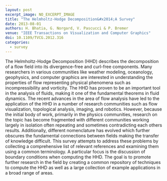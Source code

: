 ```yaml
---
layout: post
excerpt_image: NO_EXCERPT_IMAGE
title: "The Helmholtz-Hodge Decomposition&#x2014;A Survey"
date: 2013-08-01
authors: H. Bhatia, G. Norgard, V. Pascucci & P. Bremer
venue: "IEEE Transactions on Visualization and Computer Graphics"
doi: 10.1109/TVCG.2012.316
categories:
  - survey
---
```

The Helmholtz-Hodge Decomposition (HHD) describes the decomposition of a flow field into its divergence-free and curl-free components. Many researchers in various communities like weather modeling, oceanology, geophysics, and computer graphics are interested in understanding the properties of flow representing physical phenomena such as incompressibility and vorticity. The HHD has proven to be an important tool in the analysis of fluids, making it one of the fundamental theorems in fluid dynamics. The recent advances in the area of flow analysis have led to the application of the HHD in a number of research communities such as flow visualization, topological analysis, imaging, and robotics. However, because the initial body of work, primarily in the physics communities, research on the topic has become fragmented with different communities working largely in isolation often repeating and sometimes contradicting each others results. Additionally, different nomenclature has evolved which further obscures the fundamental connections between fields making the transfer of knowledge difficult. This survey attempts to address these problems by collecting a comprehensive list of relevant references and examining them using a common terminology. A particular focus is the discussion of boundary conditions when computing the HHD. The goal is to promote further research in the field by creating a common repository of techniques to compute the HHD as well as a large collection of example applications in a broad range of areas.
